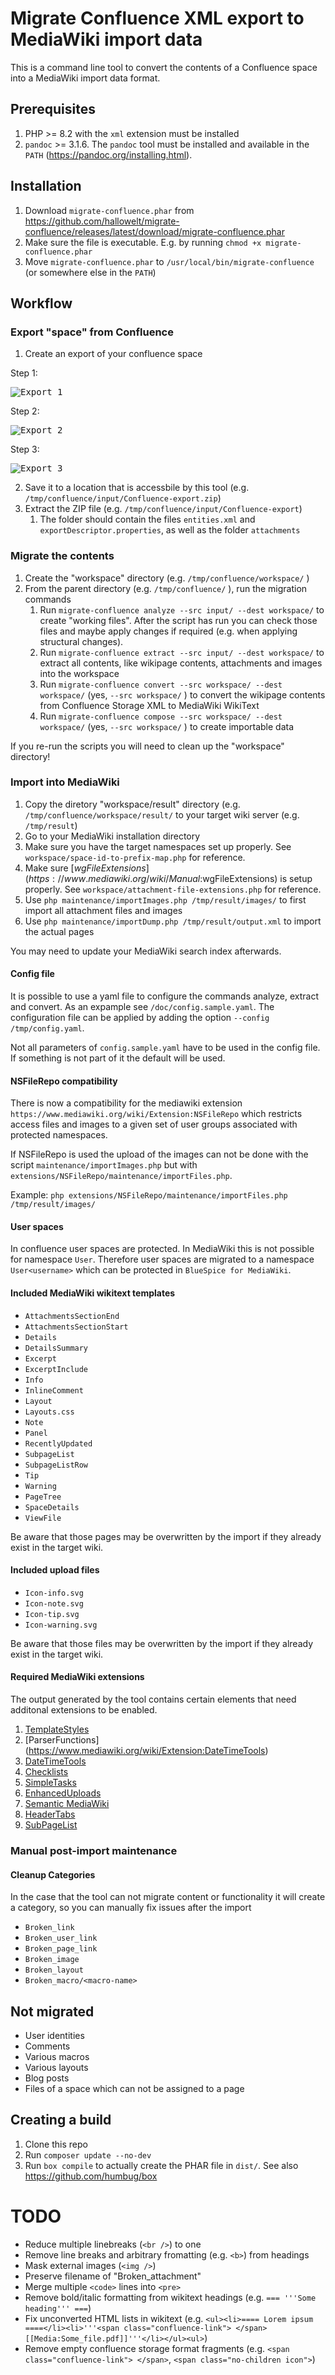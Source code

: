 # Migrate Confluence XML export to MediaWiki import data

This is a command line tool to convert the contents of a Confluence space into a MediaWiki import data format.

## Prerequisites
1. PHP >= 8.2 with the `xml` extension must be installed
2. `pandoc` >= 3.1.6. The `pandoc` tool must be installed and available in the `PATH` (https://pandoc.org/installing.html).

## Installation
1. Download `migrate-confluence.phar` from https://github.com/hallowelt/migrate-confluence/releases/latest/download/migrate-confluence.phar
2. Make sure the file is executable. E.g. by running `chmod +x migrate-confluence.phar`
3. Move `migrate-confluence.phar` to `/usr/local/bin/migrate-confluence` (or somewhere else in the `PATH`)

## Workflow

### Export "space" from Confluence
1. Create an export of your confluence space

Step 1:

<kbd>![Export 1][c001]</kbd>

Step 2:

<kbd>![Export 2][c002]</kbd>

Step 3:

<kbd>![Export 3][c003]</kbd>

2. Save it to a location that is accessbile by this tool (e.g. `/tmp/confluence/input/Confluence-export.zip`)
3. Extract the ZIP file (e.g. `/tmp/confluence/input/Confluence-export`)
	1. The folder should contain the files `entities.xml` and `exportDescriptor.properties`, as well as the folder `attachments`

[c001]: doc/images/Confluence_export_space_001.png
[c002]: doc/images/Confluence_export_space_002.png
[c003]: doc/images/Confluence_export_space_003.png

### Migrate the contents
1. Create the "workspace" directory (e.g. `/tmp/confluence/workspace/` )
2. From the parent directory (e.g. `/tmp/confluence/` ), run the migration commands
	1. Run `migrate-confluence analyze --src input/ --dest workspace/` to create "working files". After the script has run you can check those files and maybe apply changes if required (e.g. when applying structural changes).
	2. Run `migrate-confluence extract --src input/ --dest workspace/` to extract all contents, like wikipage contents, attachments and images into the workspace
	3. Run `migrate-confluence convert --src workspace/ --dest workspace/` (yes, `--src workspace/` ) to convert the wikipage contents from Confluence Storage XML to MediaWiki WikiText
	4. Run `migrate-confluence compose --src workspace/ --dest workspace/` (yes, `--src workspace/` ) to create importable data

If you re-run the scripts you will need to clean up the "workspace" directory!

### Import into MediaWiki
1. Copy the diretory "workspace/result" directory (e.g. `/tmp/confluence/workspace/result/` to your target wiki server (e.g. `/tmp/result`)
2. Go to your MediaWiki installation directory
3. Make sure you have the target namespaces set up properly. See `workspace/space-id-to-prefix-map.php` for reference.
4. Make sure [$wgFileExtensions](https://www.mediawiki.org/wiki/Manual:$wgFileExtensions) is setup properly. See `workspace/attachment-file-extensions.php` for reference.
5. Use `php maintenance/importImages.php /tmp/result/images/` to first import all attachment files and images
6. Use `php maintenance/importDump.php /tmp/result/output.xml` to import the actual pages

You may need to update your MediaWiki search index afterwards.

#### Config file
It is possible to use a yaml file to configure the commands analyze, extract and convert. As an expample see `/doc/config.sample.yaml`.
The configuration file can be applied by adding the option `--config /tmp/config.yaml`.

Not all parameters of `config.sample.yaml` have to be used in the config file. If something is not part of it the default will be used.

#### NSFileRepo compatibility
There is now a compatibility for the mediawiki extension `https://www.mediawiki.org/wiki/Extension:NSFileRepo` which restricts access files and images to a given set of user groups associated with protected namespaces.

If NSFileRepo is used the upload of the images can not be done with the script `maintenance/importImages.php` but with `extensions/NSFileRepo/maintenance/importFiles.php`.

Example: `php extensions/NSFileRepo/maintenance/importFiles.php /tmp/result/images/`

#### User spaces
In confluence user spaces are protected. In MediaWiki this is not possible for namespace `User`. Therefore user spaces are migrated to a namespace `User<username>` which can be protected in `BlueSpice for MediaWiki`.

#### Included MediaWiki wikitext templates
- `AttachmentsSectionEnd`
- `AttachmentsSectionStart`
- `Details`
- `DetailsSummary`
- `Excerpt`
- `ExcerptInclude`
- `Info`
- `InlineComment`
- `Layout`
- `Layouts.css`
- `Note`
- `Panel`
- `RecentlyUpdated`
- `SubpageList`
- `SubpageListRow`
- `Tip`
- `Warning`
- `PageTree`
- `SpaceDetails`
- `ViewFile`


Be aware that those pages may be overwritten by the import if they already exist in the target wiki.

#### Included upload files
- `Icon-info.svg`
- `Icon-note.svg`
- `Icon-tip.svg`
- `Icon-warning.svg`

Be aware that those files may be overwritten by the import if they already exist in the target wiki.

#### Required MediaWiki extensions
The output generated by the tool contains certain elements that need additonal extensions to be enabled.

1. [TemplateStyles](https://www.mediawiki.org/wiki/Extension:DateTimeTools)
2. [ParserFunctions] (https://www.mediawiki.org/wiki/Extension:DateTimeTools)
3. [DateTimeTools](https://www.mediawiki.org/wiki/Extension:DateTimeTools)
4. [Checklists](https://www.mediawiki.org/wiki/Extension:Checklists)
5. [SimpleTasks](https://www.mediawiki.org/wiki/Extension:SimpleTasks)
6. [EnhancedUploads](https://www.mediawiki.org/wiki/Extension:EnhancedUploads)
7. [Semantic MediaWiki](https://www.semantic-mediawiki.org/wiki/Semantic_MediaWiki)
8. [HeaderTabs](https://www.mediawiki.org/wiki/Extension:HeaderTabs)
9. [SubPageList](https://www.mediawiki.org/wiki/Extension:SubPageList)

### Manual post-import maintenance
#### Cleanup Categories
In the case that the tool can not migrate content or functionality it will create a category, so you can manually fix issues after the import
- `Broken_link`
- `Broken_user_link`
- `Broken_page_link`
- `Broken_image`
- `Broken_layout`
- `Broken_macro/<macro-name>`


## Not migrated
- User identities
- Comments
- Various macros
- Various layouts
- Blog posts
- Files of a space which can not be assigned to a page

## Creating a build
1. Clone this repo
2. Run `composer update --no-dev`
3. Run `box compile` to actually create the PHAR file  in `dist/`. See also https://github.com/humbug/box

# TODO
* Reduce multiple linebreaks (`<br />`) to one
* Remove line breaks and arbitrary fromatting (e.g. `<b>`) from headings
* Mask external images (`<img />`)
* Preserve filename of "Broken_attachment"
* Merge multiple `<code>` lines into `<pre>`
* Remove bold/italic formatting from wikitext headings (e.g. `=== '''Some heading''' ===`)
* Fix unconverted HTML lists in wikitext (e.g. `<ul><li>==== Lorem ipsum ====</li><li>'''<span class="confluence-link"> </span>[[Media:Some_file.pdf]]'''</li></ul><ul>`)
* Remove empty confluence storage format fragments (e.g. `<span class="confluence-link"> </span>`, `<span class="no-children icon">`)
